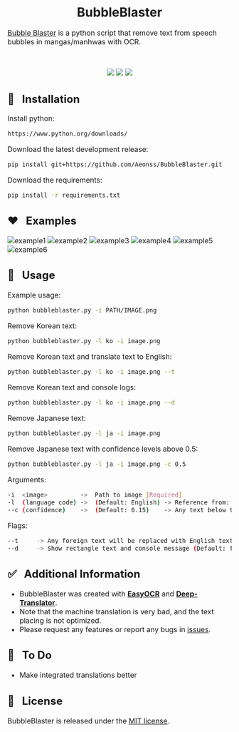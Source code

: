 <h1 align="center">BubbleBlaster</h1>

<font size="3"><a href="https://github.com/Aeonss/BubbleBlaster/releases/latest/">Bubble Blaster</a> is a python script that remove text from speech bubbles in mangas/manhwas with OCR.

<br>
<p align="center">
<a href="https://github.com/Aeonss/BubbleBlaster/releases/latest/"><img src="https://img.shields.io/github/v/release/Aeonss/BubbleBlaster?style=for-the-badge&label=%20%F0%9F%93%A3%20Latest%20release&color=778beb&labelColor=2f3542"/></a>
<img src="https://img.shields.io/github/stars/Aeonss/BubbleBlaster?style=for-the-badge&label=%E2%AD%90%20Stars&color=786fa6&labelColor=2f3542"/>
<img src="https://img.shields.io/github/downloads/Aeonss/BubbleBlaster/total.svg?style=for-the-badge&label=%E2%AC%87%EF%B8%8FDownloads&color=4b6584&labelColor=2f3542"/>
</p>

<font size="3">

## 🔨 &nbsp; Installation
Install python:
``` bash
https://www.python.org/downloads/
```

Download the latest development release:
``` bash
pip install git+https://github.com/Aeonss/BubbleBlaster.git
```

Download the requirements:
``` bash
pip install -r requirements.txt
```


## ❤️ &nbsp; Examples
![example1](https://i.imgur.com/cyPm2cE.png)
![example2](https://i.imgur.com/TIS5yIo.png)
![example3](https://i.imgur.com/ivr6qv9.png)
![example4](https://i.imgur.com/pSdQp5V.png)
![example5](https://i.imgur.com/Fl3eCAm.png)
![example6](https://i.imgur.com/QrCLCAO.png)


## 🚀 &nbsp; Usage
Example usage:
``` bash
python bubbleblaster.py -i PATH/IMAGE.png
```

Remove Korean text:
``` bash
python bubbleblaster.py -l ko -i image.png
```

Remove Korean text and translate text to English:
``` bash
python bubbleblaster.py -l ko -i image.png --t
```

Remove Korean text and console logs:
``` bash
python bubbleblaster.py -l ko -i image.png --d
```

Remove Japanese text:
``` bash
python bubbleblaster.py -l ja -i image.png
```

Remove Japanese text with confidence levels above 0.5:
``` bash
python bubbleblaster.py -l ja -i image.png -c 0.5
```


Arguments:
``` bash
-i  <image>         ->  Path to image [Required]
-l  (language code) ->  (Default: English) -> Reference from: https://www.jaided.ai/easyocr/ [Optional]
--c (confidence)    ->  (Default: 0.15)    -> Any text below this number will not be removed [Optional]
```

Flags:
``` bash
--t     -> Any foreign text will be replaced with English text (Default: false)
--d     -> Show rectangle text and console message (Default: false)
```



## ✅ &nbsp; Additional Information
* BubbleBlaster was created with [**EasyOCR**](https://github.com/JaidedAI/EasyOCR) and [**Deep-Translator**](https://github.com/nidhaloff/deep-translator).
* Note that the machine translation is very bad, and the text placing is not optimized.
* Please request any features or report any bugs in [issues](https://github.com/Aeonss/BubbleBlaster/issues).


## 🤖 &nbsp; To Do
* Make integrated translations better


## 📘 &nbsp; License
BubbleBlaster is released under the [MIT license](https://github.com/Aeonss/BubbleBlaster/blob/master/LICENSE.md).

</font>
